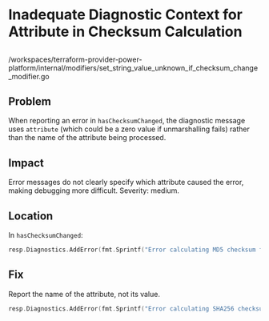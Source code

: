 # Inadequate Diagnostic Context for Attribute in Checksum Calculation

##

/workspaces/terraform-provider-power-platform/internal/modifiers/set_string_value_unknown_if_checksum_change_modifier.go

## Problem

When reporting an error in `hasChecksumChanged`, the diagnostic message uses `attribute` (which could be a zero value if unmarshalling fails) rather than the name of the attribute being processed.

## Impact

Error messages do not clearly specify which attribute caused the error, making debugging more difficult. Severity: medium.

## Location

In `hasChecksumChanged`:

```go
resp.Diagnostics.AddError(fmt.Sprintf("Error calculating MD5 checksum for %s", attribute), err.Error())
```

## Fix

Report the name of the attribute, not its value.

```go
resp.Diagnostics.AddError(fmt.Sprintf("Error calculating SHA256 checksum for attribute %q", attributeName), err.Error())
```
